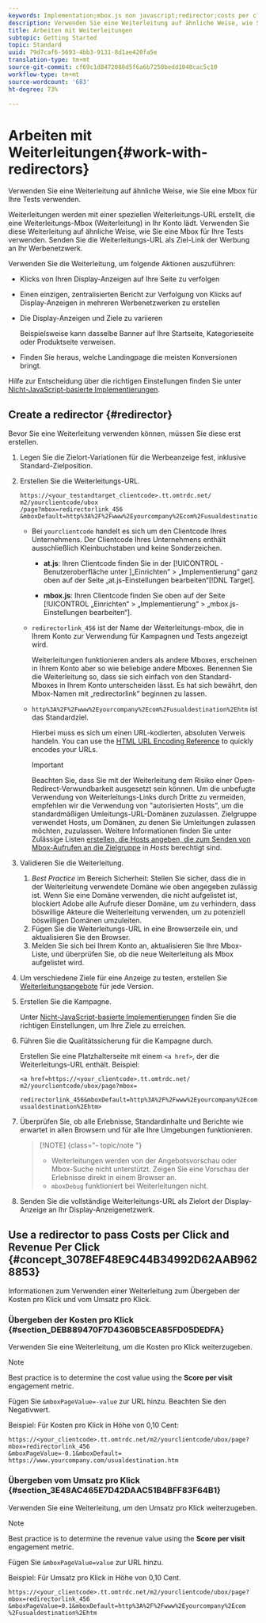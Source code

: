 ```yaml
---
keywords: Implementation;mbox.js non javascript;redirector;costs per click;revenue per click
description: Verwenden Sie eine Weiterleitung auf ähnliche Weise, wie Sie eine Mbox für Ihre Tests verwenden.
title: Arbeiten mit Weiterleitungen
subtopic: Getting Started
topic: Standard
uuid: 79d7caf6-5693-4bb3-9131-8d1ae420fa5e
translation-type: tm+mt
source-git-commit: cf69c1d8472088d5f6a6b7250bedd1048cac5c10
workflow-type: tm+mt
source-wordcount: '683'
ht-degree: 73%

---
```



# Arbeiten mit Weiterleitungen{#work-with-redirectors}

Verwenden Sie eine Weiterleitung auf ähnliche Weise, wie Sie eine Mbox für Ihre Tests verwenden.

Weiterleitungen werden mit einer speziellen Weiterleitungs-URL erstellt, die eine Weiterleitungs-Mbox (Weiterleitung) in Ihr Konto lädt. Verwenden Sie diese Weiterleitung auf ähnliche Weise, wie Sie eine Mbox für Ihre Tests verwenden. Senden Sie die Weiterleitungs-URL als Ziel-Link der Werbung an Ihr Werbenetzwerk.

Verwenden Sie die Weiterleitung, um  folgende Aktionen auszuführen:

* Klicks von Ihren Display-Anzeigen auf Ihre Seite zu verfolgen
* Einen einzigen, zentralisierten Bericht zur Verfolgung von Klicks auf Display-Anzeigen in mehreren Werbenetzwerken zu erstellen
* Die Display-Anzeigen und Ziele zu variieren

   Beispielsweise kann dasselbe Banner auf Ihre Startseite, Kategorieseite oder Produktseite verweisen.

* Finden Sie heraus, welche Landingpage die meisten Konversionen bringt.

Hilfe zur Entscheidung über die richtigen Einstellungen finden Sie unter  [Nicht-JavaScript-basierte Implementierungen](../../c-implementing-target/c-non-javascript-based-implementation/non-javascript-based-implementation.md#concept_4799C58B081A43F6B3B8CC25A8D5D7C4).

## Create a redirector {#redirector}

Bevor Sie eine Weiterleitung verwenden können, müssen Sie diese erst erstellen.

1. Legen Sie die Zielort-Variationen für die Werbeanzeige fest, inklusive Standard-Zielposition.
1. Erstellen Sie die Weiterleitungs-URL.

   ```
   https://<your_testandtarget_clientcode>.tt.omtrdc.net/​m2/yourclientcode/ubox
   /​page?mbox=redirectorlink_456
   &mboxDefault=http%3A%2F%2Fwww%2Eyourcompany%2Ecom%2Fusualdestination%2Ehtm
   ```

   * Bei `yourclientcode` handelt es sich um den Clientcode Ihres Unternehmens. Der Clientcode Ihres Unternehmens enthält ausschließlich Kleinbuchstaben und keine Sonderzeichen.

      * **at.js**: Ihren Clientcode finden Sie in der [!UICONTROL -Benutzeroberfläche unter ]„Einrichten“ > „Implementierung“ ganz oben auf der Seite „at.js-Einstellungen bearbeiten“[!DNL Target].

      * **mbox.js**: Ihren Clientcode finden Sie oben auf der Seite [!UICONTROL „Einrichten“ > „Implementierung“ > „mbox.js-Einstellungen bearbeiten“].
   * `redirectorlink_456` ist der Name der Weiterleitungs-mbox, die in Ihrem Konto zur Verwendung für Kampagnen und Tests angezeigt wird.

      Weiterleitungen funktionieren anders als andere Mboxes, erscheinen in Ihrem Konto aber so wie beliebige andere Mboxes. Benennen Sie die Weiterleitung so, dass sie sich einfach von den Standard-Mboxes in Ihrem Konto unterscheiden lässt.  Es hat sich bewährt, den Mbox-Namen mit „redirectorlink“ beginnen zu lassen.

   * `http%3A%2F%2Fwww%2Eyourcompany%2Ecom%2Fusualdestination%2Ehtm` ist das Standardziel.

      Hierbei muss es sich um einen URL-kodierten, absoluten Verweis handeln. You can use the [HTML URL Encoding Reference](https://www.w3schools.com/tags/ref_urlencode.asp) to quickly encodes your URLs.

      >[!IMPORTANT]
      >
      >Beachten Sie, dass Sie mit der Weiterleitung dem Risiko einer Open-Redirect-Verwundbarkeit ausgesetzt sein können. Um die unbefugte Verwendung von Weiterleitungs-Links durch Dritte zu vermeiden, empfehlen wir die Verwendung von &quot;autorisierten Hosts&quot;, um die standardmäßigen Umleitungs-URL-Domänen zuzulassen. Zielgruppe verwendet Hosts, um Domänen, zu denen Sie Umleitungen zulassen möchten, zuzulassen. Weitere Informationen finden Sie unter Zulässige Listen [erstellen, die Hosts angeben, die zum Senden von Mbox-Aufrufen an die Zielgruppe](/help/administrating-target/hosts.md#whitelist) in *Hosts* berechtigt sind.


1. Validieren Sie die Weiterleitung.
   1. *Best Practice* im Bereich Sicherheit: Stellen Sie sicher, dass die in der Weiterleitung verwendete Domäne wie oben angegeben zulässig ist. Wenn Sie eine Domäne verwenden, die nicht aufgelistet ist, blockiert Adobe alle Aufrufe dieser Domäne, um zu verhindern, dass böswillige Akteure die Weiterleitung verwenden, um zu potenziell böswilligen Domänen umzuleiten.
   1. Fügen Sie die Weiterleitungs-URL in eine Browserzeile ein, und aktualisieren Sie den Browser.
   1. Melden Sie sich bei Ihrem Konto an, aktualisieren Sie Ihre Mbox-Liste, und überprüfen Sie, ob die neue Weiterleitung als Mbox aufgelistet wird.
1. Um verschiedene Ziele für eine Anzeige zu testen, erstellen Sie [Weiterleitungsangebote](../../c-experiences/c-visual-experience-composer/redirect-offer.md#task_9578678D42784F5EB9638F8AC8C911FA) für jede Version.
1. Erstellen Sie die Kampagne.

   Unter [Nicht-JavaScript-basierte Implementierungen](../../c-implementing-target/c-non-javascript-based-implementation/non-javascript-based-implementation.md#concept_4799C58B081A43F6B3B8CC25A8D5D7C4) finden Sie die richtigen Einstellungen, um Ihre Ziele zu erreichen.
1. Führen Sie die Qualitätssicherung für die Kampagne durch.

   Erstellen Sie eine Platzhalterseite mit einem `<a href>`, der die Weiterleitungs-URL enthält. Beispiel:

   ```
   <a href=https://<your_clientcode>.tt.omtrdc.net/​m2/yourclientcode/ubox/​page?mbox=
   
   redirectorlink_456&mboxDefault=http%3A%2F%2Fwww%2Eyourcompany%2Ecom%2F​usualdestination%2Ehtm>
   ```

1. Überprüfen Sie, ob alle Erlebnisse, Standardinhalte und Berichte wie erwartet in allen Browsern und für alle Ihre Umgebungen funktionieren.

   >[!NOTE] {class=&quot;- topic/note &quot;}
   >
   >* Weiterleitungen werden von der Angebotsvorschau oder Mbox-Suche nicht unterstützt. Zeigen Sie eine Vorschau der Erlebnisse direkt in einem Browser an.
   >* `mboxDebug` funktioniert bei Weiterleitungen nicht.


1. Senden Sie die vollständige Weiterleitungs-URL als Zielort der Display-Anzeige an Ihr Display-Anzeigenetzwerk.

## Use a redirector to pass Costs per Click and Revenue Per Click {#concept_3078EF48E9C44B34992D62AAB9628853}

Informationen zum Verwenden einer Weiterleitung zum Übergeben der Kosten pro Klick und vom Umsatz pro Klick.

### Übergeben der Kosten pro Klick {#section_DEB889470F7D4360B5CEA85FD05DEDFA}

Verwenden Sie eine Weiterleitung, um die Kosten pro Klick weiterzugeben.

>[!NOTE]
>
>Best practice is to determine the cost value using the **Score per visit** engagement metric.

Fügen Sie `&mboxPageValue=-value` zur URL hinzu. Beachten Sie den Negativwert.

Beispiel: Für Kosten pro Klick in Höhe von 0,10 Cent:

```
https://<your_clientcode>.tt.omtrdc.net/​m2/yourclientcode/ubox/​page?mbox=redirectorlink_456
&mboxPageValue=-0.1&mboxDefault=​https://www.yourcompany.com/usualdestination.htm
```

### Übergeben vom Umsatz pro Klick  {#section_3E48AC465E7D42DAAC51B4BFF83F64B1}

Verwenden Sie eine Weiterleitung, um den Umsatz pro Klick weiterzugeben.

>[!NOTE]
>
>Best practice is to determine the revenue value using the **Score per visit** engagement metric.

Fügen Sie `&mboxPageValue=value` zur URL hinzu.

Beispiel: Für Umsatz pro Klick in Höhe von 0,10 Cent.

```
https://<​your_clientcode>​​​​.tt​​.omtrdc​.net/​​m2/​yourclientcode/​ubox/​​​page?mbox=redirectorlink_456
&mboxPageValue=0.1​&mbox​Default=​​http%3A%2F%2Fwww%2E​yourcompany%2Ecom​%2Fusualdestination%2Ehtm
```
